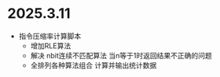 # 2025.3.11
- 指令压缩率计算脚本
    + 增加RLE算法
    + 解决 nbit连续不匹配算法 当n等于1时返回结果不正确的问题
    + 全排列各种算法组合 计算并输出统计数据